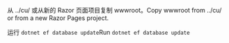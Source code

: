 <span data-ttu-id="b60fa-101">从 ../cu/ 或从新的 Razor 页面项目复制 wwwroot。</span><span class="sxs-lookup"><span data-stu-id="b60fa-101">Copy wwwroot from ../cu/ or from a new Razor Pages project.</span></span>

<span data-ttu-id="b60fa-102">运行 `dotnet ef database update`</span><span class="sxs-lookup"><span data-stu-id="b60fa-102">Run `dotnet ef database update`</span></span>
